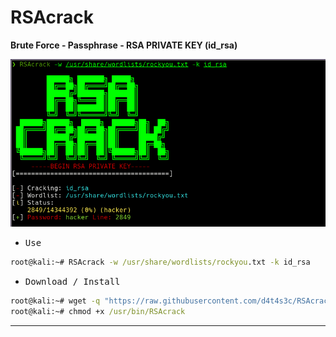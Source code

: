 # RSAcrack

**Brute Force - Passphrase - RSA PRIVATE KEY (id_rsa)**

![](/screenshot.png)

- <kbd>Use</kbd>

```cmd
root@kali:~# RSAcrack -w /usr/share/wordlists/rockyou.txt -k id_rsa
```

- <kbd>Download / Install</kbd>

```cmd
root@kali:~# wget -q "https://raw.githubusercontent.com/d4t4s3c/RSAcrack/main/RSAcrack.sh" -O /usr/bin/RSAcrack
root@kali:~# chmod +x /usr/bin/RSAcrack
```

---
